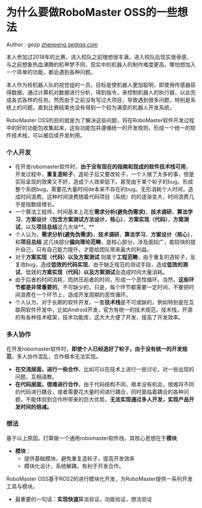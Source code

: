# 为什么要做RoboMaster OSS的一些想法

Author : gezp  zhenpeng.ge@qq.com 

本人参加过2018年的比赛，进入校队之前理想很丰满，进入校队后现实很骨感，与之前想象热血沸腾的机甲梦不同，现实中的机器人的制作难度更高，哪怕想加入一个简单的功能，都会遇到各种问题。



本人作为校机器人队的视觉组的一员，目标是使机器人更加聪明，即使用传感器获得数据，通过计算机对数据进行分析，得到指令，来控制机器人的执行器，以此完成各式各样的任务。然而由于之前没有写过大项目，导致遇到很多问题，特别是系统上的问题，直到比赛结束也没有得到一个较为满意的机器人开发系统。



RoboMaster OSS的目的就是为了解决这些问题，将在RoboMaster软件开发过程中的好的功能包收集起来，这些功能包并遵循统一的开发规则，形成一个统一的软件技术栈，可以被后续开发利用。



### 个人开发

- 在开发robomaster软件时，**由于没有现在的指南和现成的软件技术栈可用**，开发过程中，**重复造轮子**，造轮子后又要改轮子，一个人做了太多的事，但是实际呈现的效果又不好，造成个人效率低下。甚至由于某个轮子的bug，形成整个系统bug，需要花大量时间de本来不存在的bug。无形消耗个人时间，造成时间浪费。这种时间浪费随着代码项目（系统）的的逐渐变大，时间浪费几乎是指数级增长。
- 一个算法工程师，时间基本上花在**需求分析(避免伪需求)**，**技术调研**，**算法学习**，**方案设计（包含方案测试方法设计，核心）**，**方案实现（代码）**，**方案测试**，以及**项目总结**这几大块**。**
- 个人认为，**需求分析(避免伪需求)**，**技术调研**，**算法学习**，**方案设计（核心）**，和**项目总结** 这几块部分**偏向理论范畴**，是核心部分，涉及面较广，能较快的提升自己，只有自己能力提升，才能给团队带来最大的利益。
- 对于**方案实现（代码）**以及**方案测试** 则属于**工程范畴**，由于重复的造轮子，反复改bug，造成**低效的代码实现**，由于缺乏规范的测试手段，造成**低效的测试**，低效的**方案实现（代码）**以及**方案测试**会造成时间大量消耗。
- 由于后者的时间消耗，而挤压前者的时间，形成一个恶性循环。当然，**这些环节都是非常重要的**，不可缺少的，只是，每个环节都需要一定时间，不要把时间浪费在一个环节上，造成开发周期的恶性循环。
- 个人认为，对于长期的软件开发，一套**技术栈**是不可或缺的，例如特别是在互联网软件开发中，比如Android开发，官方有统一的技术规范，技术栈，开源的有各种技术框架，技术功能库，这大大方便了开发，提高了开发效率。

### 多人协作

在开发robomaster软件时，**即使个人已经造好了轮子，由于没有统一的开发规范**，多人协作混乱，合作根本无法实现。

- **在交流层面，进行一些合作**，比如可以在技术上进行一些讨论，对一些出现的问题，互相请教。
- **在代码层面，很难进行合作**，由于代码结构不同，根本没有机会，很难将不同的代码进行耦合，或者需要花大量时间进行耦合，同时面临着耦合的各种问题，不能体验到合作所带来的巨大优势。**无法实现通过多人开发，实现产品开发时间的倍减。**

### 想法

基于以上原因，打算做一个通用robomaster软件栈，其核心思想在于**模块**

- **模块**：
  - 提供基础模块，避免重复造轮子，提高开发效率
  - 模块化设计，系统解耦，有利于开发合作。

RoboMaster OSS基于ROS2的进行模块化开发，为RoboMaster提供一系列开发工具与模块。

* 最重要的一句话：**实现快速**算法验证，功能验证，想法验证

